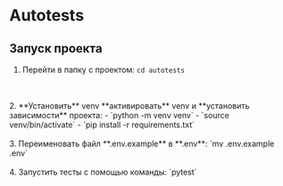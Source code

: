 # Autotests

##  Запуск проекта

1. Перейти в папку с проектом:
 `cd autotests`
<br/>
<br/>
2. **Установить** venv **активировать** venv и **установить зависимости** проекта: 
    - `python -m venv venv`
    - `source venv/bin/activate`
    - `pip install -r requirements.txt`
<br/>
<br/>
3. Переименовать файл **.env.example** в **.env**:
    `mv .env.example .env`
<br/>
<br/>
4.  Запустить тесты с помощью команды:
    `pytest`
